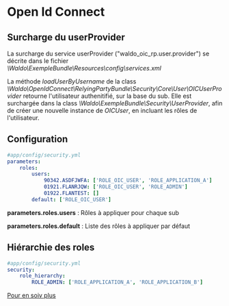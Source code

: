 # Open Id Connect

## Surcharge du userProvider
La surcharge du service userProvider ("waldo_oic_rp.user.provider") se décrite dans le fichier *\Waldo\ExempleBundle\Resources\config\services.xml*

La méthode *loadUserByUsername* de la class *\Waldo\OpenIdConnect\RelyingPartyBundle\Security\Core\User\OICUserProvider* retourne l'utilisateur authenitifié, sur la base du sub.
Elle est surchargée dans la class *\Waldo\ExempleBundle\Security\UserProvider*, afin de créer une nouvelle instance de *OICUser*, en incluant les rôles de l'utilisateur.

## Configuration

```yaml
#app/config/security.yml
parameters:
    roles:
        users:
            90342.ASDFJWFA: ['ROLE_OIC_USER', 'ROLE_APPLICATION_A']
            01921.FLANRJQW: ['ROLE_OIC_USER', 'ROLE_ADMIN']
            01922.FLANTEST: []
        default: ['ROLE_OIC_USER']
```

**parameters.roles.users** : Rôles à appliquer pour chaque sub

**parameters.roles.default** : Liste des rôles à appliquer par défaut

## Hiérarchie des roles

```yaml
#app/config/security.yml
security:
    role_hierarchy:
        ROLE_ADMIN: ['ROLE_APPLICATION_A', 'ROLE_APPLICATION_B']
```

[Pour en soiv plus](http://symfony.com/doc/current/security.html#security-role-hierarchy)

